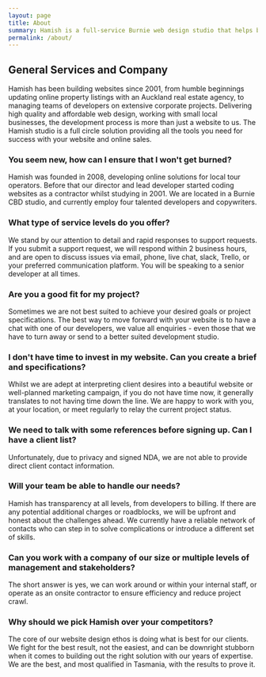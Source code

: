 ```yaml
---
layout: page
title: About
summary: Hamish is a full-service Burnie web design studio that helps businesses realise their competitive potential. We ensure your online success at an affordable price.
permalink: /about/
---
```


## General Services and Company
Hamish has been building websites since 2001, from humble beginnings updating online property listings with an Auckland real estate agency, to managing teams of developers on extensive corporate projects. Delivering high quality and affordable web design, working with small local businesses, the development process is more than just a website to us. The Hamish studio is a full circle solution providing all the tools you need for success with your website and online sales.

### You seem new, how can I ensure that I won't get burned?
Hamish was founded in 2008, developing online solutions for local tour operators. Before that our director and lead developer started coding websites as a contractor whilst studying in 2001. We are located in a Burnie CBD studio, and currently employ four talented developers and copywriters.

### What type of service levels do you offer?
We stand by our attention to detail and rapid responses to support requests. If you submit a support request, we will respond within 2 business hours, and are open to discuss issues via email, phone, live chat, slack, Trello, or your preferred communication platform. You will be speaking to a senior developer at all times.

### Are you a good fit for my project?
Sometimes we are not best suited to achieve your desired goals or project specifications. The best way to move forward with your website is to have a chat with one of our developers, we value all enquiries - even those that we have to turn away or send to a better suited development studio.

### I don't have time to invest in my website. Can you create a brief and specifications?
Whilst we are adept at interpreting client desires into a beautiful website or well-planned marketing campaign, if you do not have time now, it generally translates to not having time down the line. We are happy to work with you, at your location, or meet regularly to relay the current project status.

### We need to talk with some references before signing up. Can I have a client list?
Unfortunately, due to privacy and signed NDA, we are not able to provide direct client contact information.

### Will your team be able to handle our needs?
Hamish has transparency at all levels, from developers to billing. If there are any potential additional charges or roadblocks, we will be upfront and honest about the challenges ahead. We currently have a reliable network of contacts who can step in to solve complications or introduce a different set of skills.

### Can you work with a company of our size or multiple levels of management and stakeholders?
The short answer is yes, we can work around or within your internal staff, or operate as an onsite contractor to ensure efficiency and reduce project crawl.

### Why should we pick Hamish over your competitors?
The core of our website design ethos is doing what is best for our clients. We fight for the best result, not the easiest, and can be downright stubborn when it comes to building out the right solution with our years of expertise. We are the best, and most qualified in Tasmania, with the results to prove it.